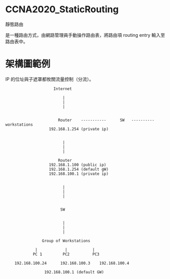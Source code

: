 # CCNA2020_StaticRouting
靜態路由

是一種路由方式，由網路管理員手動操作路由表，將路由項 routing entry 輸入至路由表中。

# 架構圖範例

IP 的位址與子遮罩都攸關流量控制（分流）。



                         Internet
                         
                             |
                             |
                             |
                             
                             
                           Router    -----------      SW   ----------   workstations
                       192.168.1.254 (private ip)
                            
                              
                             |
                             |
                             |
                             
                           Router
                       192.168.1.100 (public ip)
                       192.168.1.254 (default gW)
                       192.168.100.1 (private ip)
                       
                       
                             |
                             |
                             |
                             
                             
                            SW
                       
                            
                             |
                             |
                             |
                             
                    Group of Workstations
                    
                 |            |           |
                PC 1         PC2          PC3
              
        192.168.100.24      192.168.100.3    192.168.100.4             
                             
                     192.168.100.1 (default GW)
